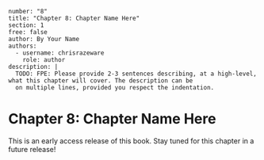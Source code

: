 ```metadata
number: "8"
title: "Chapter 8: Chapter Name Here"
section: 1
free: false
author: By Your Name
authors:
  - username: chrisrazeware
    role: author
description: |
  TODO: FPE: Please provide 2-3 sentences describing, at a high-level, what this chapter will cover. The description can be
  on multiple lines, provided you respect the indentation.
```

# Chapter 8: Chapter Name Here

This is an early access release of this book. Stay tuned for this chapter in a future release!